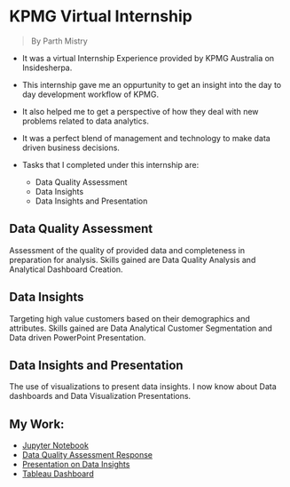 # KPMG Virtual Internship
>By Parth Mistry

* It was a virtual Internship Experience provided by KPMG Australia on Insidesherpa.

* This internship gave me an oppurtunity to get an insight into the day to day development workflow of KPMG.

* It also helped me to get a perspective of how they deal with new problems related to data analytics.

* It was a perfect blend of management and technology to make data driven business decisions.

* Tasks that I completed under this internship are:
    
    * Data Quality Assessment
    * Data Insights
    * Data Insights and Presentation

## Data Quality Assessment

Assessment of the quality of provided data and completeness in preparation for analysis. Skills gained are Data Quality Analysis and Analytical Dashboard Creation.

## Data Insights

Targeting high value customers based on their demographics and attributes. Skills gained are Data Analytical Customer Segmentation and Data driven PowerPoint Presentation.

## Data Insights and Presentation

The use of visualizations to present data insights. I now know about Data dashboards and Data Visualization Presentations.

## My Work:

* [Jupyter Notebook](https://github.com/m-prth/KPMG-Virtual-Internship/blob/master/Notebook.ipynb)
* [Data Quality Assessment Response](https://github.com/m-prth/KPMG-Virtual-Internship/blob/master/Module_1.docx)
* [Presentation on Data Insights](https://github.com/m-prth/KPMG-Virtual-Internship/blob/master/Module_2.pptx)
* [Tableau Dashboard](https://github.com/m-prth/KPMG-Virtual-Internship/blob/master/Dashboard.twbx) 




